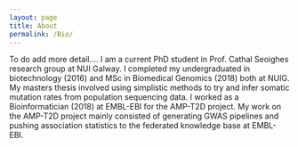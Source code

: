 ```yaml
---
layout: page
title: About
permalink: /Bio/
---
```

To do add more detail....
I am a current PhD student in Prof. Cathal Seoighes research group at NUI Galway. I completed my undergraduated in biotechnology (2016) and MSc in Biomedical Genomics (2018) both at NUIG. My masters thesis involved using simplistic methods to try and infer somatic mutation rates from population sequencing data. I worked as a Bioinformatician (2018) at EMBL-EBI for the AMP-T2D project. My work on the AMP-T2D project mainly consisted of generating GWAS pipelines and pushing association statistics to the federated knowledge base at EMBL-EBI.
